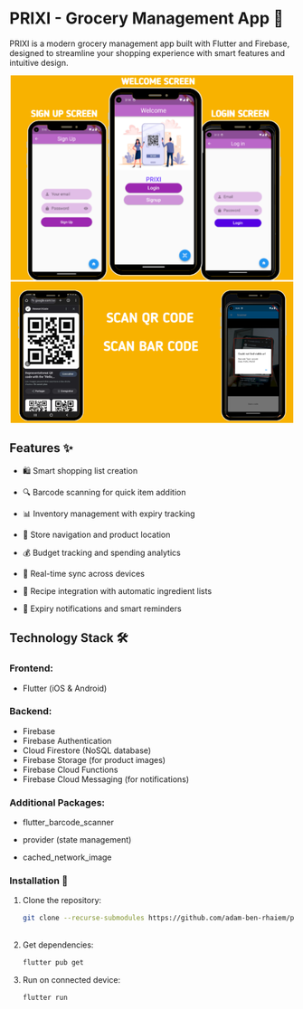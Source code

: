 # PRIXI - Grocery Management App 🛒

PRIXI is a modern grocery management app built with Flutter and Firebase, designed to streamline your shopping experience with smart features and intuitive design.

<div align="center">
  <img src="login.png" width=500> 
  
  <img src="scan.png" width=500> 
</div>

## Features ✨
- 🛍️ Smart shopping list creation

- 🔍 Barcode scanning for quick item addition

- 📊 Inventory management with expiry tracking

- 🏪 Store navigation and product location

- 💰 Budget tracking and spending analytics

- 🔄 Real-time sync across devices

- 🧩 Recipe integration with automatic ingredient lists

- 🔔 Expiry notifications and smart reminders

## Technology Stack 🛠️

### Frontend: 
- Flutter (iOS & Android)

### Backend: 
- Firebase
- Firebase Authentication
- Cloud Firestore (NoSQL database)
- Firebase Storage (for product images)
- Firebase Cloud Functions
- Firebase Cloud Messaging (for notifications)

### Additional Packages:

- flutter_barcode_scanner

- provider (state management)

- cached_network_image


### Installation 📲

1. Clone the repository:
   ```bash
   git clone --recurse-submodules https://github.com/adam-ben-rhaiem/prixi.git
 

2. Get dependencies:
   ```bash
   flutter pub get

3. Run on connected device:
      ```bash
   flutter run

